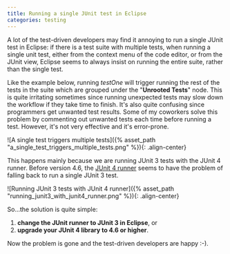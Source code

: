 ```yaml
---
title: Running a single JUnit test in Eclipse
categories: testing
---
```


A lot of the test-driven developers may find it annoying to run a single JUnit test in Eclipse: 
if there is a test suite with multiple tests, when running a single unit test, either from the context menu of the code editor, or from the JUnit view, Eclipse seems to always insist on running the entire suite, rather than the single test. 


Like the example below, running *testOne* will trigger running the rest of the tests in the suite which are grouped under the "**Unrooted Tests**" node. This is quite irritating sometimes since running unexpected tests may slow down the workflow if they take time to finish. It's also quite confusing since programmers get unwanted test results. Some of my coworkers solve this problem by commenting out unwanted tests each time before running a test. However, it's not very effective and it's error-prone.

![A single test triggers multiple tests]({% asset_path "a_single_test_triggers_multiple_tests.png" %}){: .align-center}

This happens mainly because we are running JUnit 3 tests with the JUnit 4 runner. Before version 4.6, the [JUnit 4 runner][1] seems to have the problem of falling back to run a single JUnit 3 test.

![Running JUnit 3 tests with JUnit 4 runner]({% asset_path "running_junit3_with_junit4_runner.png" %}){: .align-center}

So...the solution is quite simple:

1. **change the JUnit runner to JUnit 3 in Eclipse**, or
2. **upgrade your JUnit 4 library to 4.6 or higher**.

Now the problem is gone and the test-driven developers are happy :-).

[1]: https://github.com/KentBeck/junit/blob/r4.6/src/main/java/org/junit/runners/BlockJUnit4ClassRunner.java
